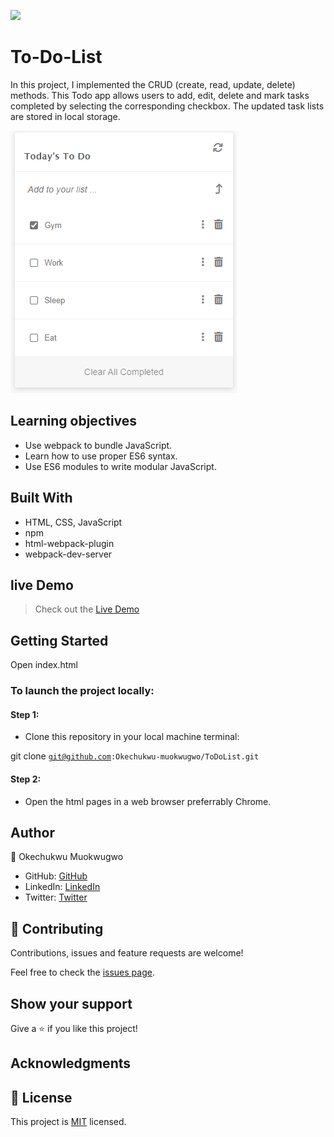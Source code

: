 ![](https://img.shields.io/badge/Microverse-blueviolet)

# To-Do-List
In this project, I implemented the CRUD (create, read, update, delete) methods. This Todo app allows users to add, edit, delete and mark tasks completed by selecting the corresponding checkbox. The updated task lists are stored in local storage.

![](https://github.com/Okechukwu-muokwugwo/ToDoList/blob/main/screenshot.PNG)

 ## Learning objectives
- Use webpack to bundle JavaScript.
- Learn how to use proper ES6 syntax.
- Use ES6 modules to write modular JavaScript.

## Built With

- HTML, CSS, JavaScript
- npm
- html-webpack-plugin
- webpack-dev-server

## live Demo

> Check out the [Live Demo](https://okechukwu-muokwugwo.github.io/ToDoList/dist/)

## Getting Started
Open index.html

### To launch the project locally:

#### Step 1:
- Clone this repository in your local machine terminal:

git clone <code>git@github.com:Okechukwu-muokwugwo/ToDoList.git</code>

#### Step 2:

- Open the html pages in a web browser preferrably Chrome.

## Author

👤 Okechukwu Muokwugwo

- GitHub: [GitHub](https://github.com/Okechukwu-muokwugwo)
- LinkedIn: [LinkedIn](https://www.linkedin.com/in/okeimuokwugwo/)
- Twitter: [Twitter](https://twitter.com/excel4eva)


## 🤝 Contributing

Contributions, issues and feature requests are welcome!

Feel free to check the [issues page](../../issues/).


## Show your support

Give a ⭐️ if you like this project!

## Acknowledgments

## 📝 License

This project is [MIT](./LICENSE.md) licensed.
